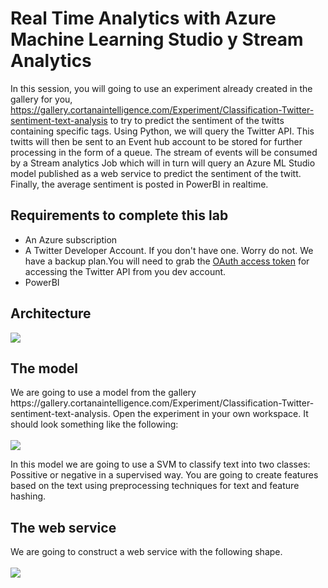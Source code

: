 # Real Time Analytics with Azure Machine Learning Studio y Stream Analytics

In this session, you will going to use an experiment already created in the gallery for you, https://gallery.cortanaintelligence.com/Experiment/Classification-Twitter-sentiment-text-analysis to try to predict the sentiment of the twitts containing specific tags. Using Python, we will query the Twitter API. This twitts will then be sent to an Event hub account to be stored for further processing in the form of a queue. The stream of events will be consumed by a Stream analytics Job which will in turn will query an Azure ML Studio model published as a web service to predict the sentiment of the twitt. Finally, the average sentiment is posted in PowerBI in realtime.

## Requirements to complete this lab

<ul>
<li>An Azure subscription</li>
<li>A Twitter Developer Account. If you don't have one. Worry do not. We have a backup plan.You will need to grab the <a href="https://dev.twitter.com/oauth/overview/application-owner-access-tokens" data-linktype="external">OAuth access token</a> for accessing the Twitter API from you dev account.</li>
<li>PowerBI</li>
</ul>


<h2>Architecture</h2>
<img src="https://notebooks.azure.com/fasantia/projects/hol-mls-twittersentiment/raw/docs%2FStreamingSolution.png">

<h2>The model</h2>
We are going to use a model from the gallery https://gallery.cortanaintelligence.com/Experiment/Classification-Twitter-sentiment-text-analysis. Open the experiment in your own workspace. It should look something like the following:
<br /><br />
<img src="https://notebooks.azure.com/fasantia/projects/hol-mls-twittersentiment/raw/docs%2Fpredictivemodel.png">

In this model we are going to use a SVM to classify text into two classes: Possitive or negative in a supervised way. You are going to create features based on the text using preprocessing techniques for text and feature hashing.

<h2>The web service</h2>
We are going to construct a web service with the following shape.
<br /><br />
<img src="https://notebooks.azure.com/fasantia/projects/hol-mls-twittersentiment/raw/docs%2Fpredictiveservice.png">

